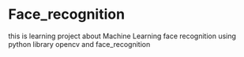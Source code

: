 # Face_recognition
this is learning project about Machine Learning face recognition using python library opencv and face_recognition 

